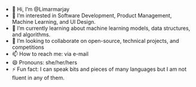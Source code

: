 - 👋 Hi, I’m @Limarmarjay
- 👀 I’m interested in Software Development, Product Management, Machine Learning, and UI Design.
- 🌱 I’m currently learning about machine learning models, data structures, and algorithms.
- 💞️ I’m looking to collaborate on open-source, technical projects, and competitions
- 📫 How to reach me: via e-mail
- 😄 Pronouns: she/her/hers
- ⚡ Fun fact: I can speak bits and pieces of many languages but I am not fluent in any of them.

<!---
Limarmarjay/Limarmarjay is a ✨ special ✨ repository because its `README.md` (this file) appears on your GitHub profile.
You can click the Preview link to take a look at your changes.
--->
